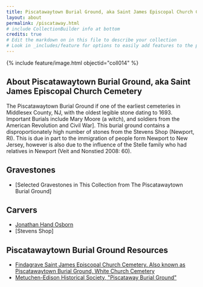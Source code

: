 ```yaml
---
title: Piscatawaytown Burial Ground, aka Saint James Episcopal Church Cemetery
layout: about
permalink: /piscataway.html
# include CollectionBuilder info at bottom
credits: true
# Edit the markdown on in this file to describe your collection
# Look in _includes/feature for options to easily add features to the page
---
```


{% include feature/image.html objectid="coll014" %}

## About Piscatawaytown Burial Ground, aka Saint James Episcopal Church Cemetery
The Piscatawaytown Burial Ground if one of the earliest cemeteries in Middlesex County, NJ, with the oldest legible stone dating to 1693. Important Burials include Mary Moore (a witch), and soldiers from the American Revolution and Civil War]. This burial ground contains a disproportionately high number of stones from the Stevens Shop (Newport, RI). This is due in part to the immigration of people form Newport to New Jersey, however is also due to the influence of the Stelle family who had relatives in Newport (Veit and Nonstied 2008: 60).

## Gravestones
- [Selected Gravestones in This Collection from The Piscatawaytown Burial Ground]

## Carvers
- [Jonathan Hand Osborn](https://lauraleibman.github.io/NJCem/browse.html#Jonathan%20Hand%20Osborn%20Carver)
- [Stevens Shop]

## Piscatawaytown Burial Ground Resources
- [Findagrave Saint James Episcopal Church Cemetery. Also known as Piscatawaytown Burial Ground, White Church Cemetery]([https://www.findagrave.com/cemetery/2215246/old-colonial-cemetery-of-metuchen](https://www.findagrave.com/cemetery/423331/saint-james-episcopal-church-cemetery))
- [Metuchen-Edison Historical Society, "Piscataway Burial Ground"](http://metuchen-edisonhistsoc.org/resources/Piscatawaytown1.pdf)

